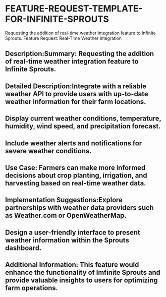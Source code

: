 # FEATURE-REQUEST-TEMPLATE-FOR-INFINITE-SPROUTS
Requesting the addition of real-time weather integration feature to Infinite Sprouts.
Feature Request: Real-Time Weather Integration
## Description:Summary: Requesting the addition of real-time weather integration feature to Infinite Sprouts.
## Detailed Description:Integrate with a reliable weather API to provide users with up-to-date weather information for their farm locations.
## Display current weather conditions, temperature, humidity, wind speed, and precipitation forecast.
## Include weather alerts and notifications for severe weather conditions.
## Use Case: Farmers can make more informed decisions about crop planting, irrigation, and harvesting based on real-time weather data.
## Implementation Suggestions:Explore partnerships with weather data providers such as Weather.com or OpenWeatherMap.
## Design a user-friendly interface to present weather information within the Sprouts dashboard.
## Additional Information: This feature would enhance the functionality of Imfinite Sprouts and provide valuable insights to users for optimizing farm operations.
